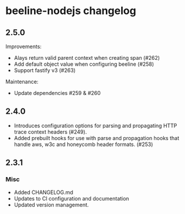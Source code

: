 # beeline-nodejs changelog

## 2.5.0

Improvements:

- Alays return valid parent context when creating span (#262)
- Add default object value when configuring beeline (#258)
- Support fastify v3 (#263)

Maintenance:
- Update dependencies #259 & #260

## 2.4.0

- Introduces configuration options for parsing and propagating HTTP trace context headers (#249).
- Added prebuilt hooks for use with parse and propagation hooks that handle aws, w3c and honeycomb header formats. (#253)

## 2.3.1

### Misc

- Added CHANGELOG.md
- Updates to CI configuration and documentation
- Updated version management.
